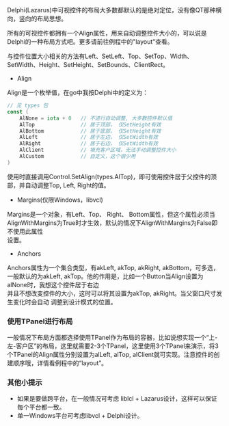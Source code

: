 Delphi(Lazarus)中可视控件的布局大多数都默认的是绝对定位，没有像QT那种横向，竖向的布局思想。  

所有的可视控件都拥有一个Align属性，用来自动调整控件大小的，可以说是Delphi的一种布局方式吧。更多请前往例程中的"layout"查看。   

与控件位置大小相关的方法有Left、SetLeft、Top、SetTop、Width、SetWidth、Height、SetHeight、SetBounds、ClientRect。

* Align  

Align是一个枚举值，在go中我按Delphi中的定义为：  
```go
// 见 types 包
const (
	AlNone = iota + 0   // 不进行自动调整, 大多数控件默认值
	AlTop               // 居于顶部， 仅SetHeight有效
	AlBottom            // 居于底部， 仅SetHeight有效
	AlLeft              // 居于左边， 仅SetWidth有效
	AlRight             // 居于右边， 仅SetWidth有效
	AlClient            // 填充客户区域，无法手动调整控件大小
	AlCustom            // 自定义，这个很少用
)
```  
使用时直接调用Control.SetAlign(types.AlTop)，即可使用控件居于父控件的顶部，并自动调整Top, Left, Right的值。  


* Margins(仅限Windows，libvcl)  

Margins是一个对象，有Left、Top、 Right、 Bottom属性，但这个属性必须当
AlignWithMargins为True时才生效，默认的情况下AlignWithMargins为False即不使用此属性  
设置。  


* Anchors  

Anchors属性为一个集合类型，有akLeft, akTop, akRight, akBottom，可多选，一般默认的为akLeft, akTop。他的作用是，比如一个Button当Align设置为alNone时，我想这个控件居于右边  
并且不想改变控件的大小，这时可以将其设置为akTop, akRight。当父窗口尺寸发生变化时会自动
调整到设计模式的位置。   

 

### 使用TPanel进行布局

一般情况下布局方面都选择使用TPanel作为布局的容器，比如说想实现一个“上-左-客户区”的布局，这里就需要2-3个TPanel，这里使用3个TPanel来演示，将3个TPanel的Align属性分别设置为alLeft, alTop, alClient就可实现。注意控件的创建顺序哦，详情看例程中的“layout”。  


### 其他小提示
* 如果是要做跨平台，在一般情况可考虑 liblcl + Lazarus设计，这样可以保证每个平台都一致。  
* 单一Windows平台可考虑libvcl + Delphi设计。  
